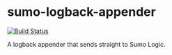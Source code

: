 sumo-logback-appender
===================

[![Build Status](https://travis-ci.org/CreditCardsCom/sumo-logback-appender.svg?branch=master)](https://travis-ci.org/CreditCardsCom/sumo-logback-appender)

A logback appender that sends straight to Sumo Logic.

